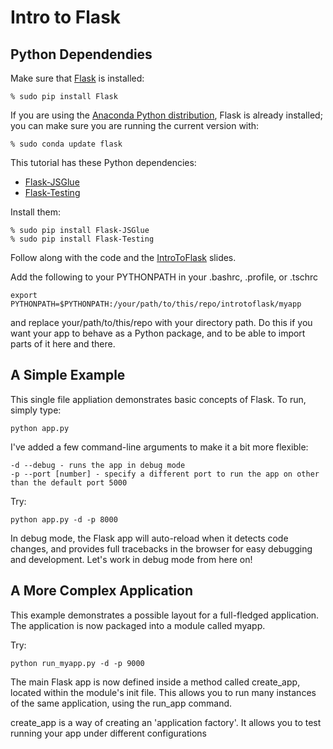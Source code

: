 # Intro to Flask

Python Dependendies
-------------------

Make sure that [Flask](https://pypi.python.org/pypi/Flask/) is installed:

    % sudo pip install Flask

If you are using the [Anaconda Python distribution](http://www.continuum.io), Flask is already installed; you can make sure you are running the current version with:

    % sudo conda update flask

This tutorial has these Python dependencies:

 * [Flask-JSGlue](http://stewartjpark.com/Flask-JSGlue/)
 * [Flask-Testing](https://pythonhosted.org/Flask-Testing/)

Install them:

    % sudo pip install Flask-JSGlue
    % sudo pip install Flask-Testing

Follow along with the code and the [IntroToFlask](introtoflask.pdf) slides.

Add the following to your PYTHONPATH in your .bashrc, .profile, or .tschrc

    export PYTHONPATH=$PYTHONPATH:/your/path/to/this/repo/introtoflask/myapp

and replace your/path/to/this/repo with your directory path.  Do this if you want your app to behave as a Python package, and to be able to import parts of it here and there.

A Simple Example
----------------

This single file appliation demonstrates basic concepts of Flask.  To run, simply type:

    python app.py

I've added a few command-line arguments to make it a bit more flexible:

    -d --debug - runs the app in debug mode
    -p --port [number] - specify a different port to run the app on other than the default port 5000

Try:

    python app.py -d -p 8000

In debug mode, the Flask app will auto-reload when it detects code changes, and provides full tracebacks in the
browser for easy debugging and development.  Let's work in debug mode from here on!

A More Complex Application
--------------------------

This example demonstrates a possible layout for a full-fledged application.  The application is now packaged into a
module called myapp.

Try:

    python run_myapp.py -d -p 9000

The main Flask app is now defined inside a method called create_app, located within the module's init file.
This allows you to run many instances of the same application, using the run_app command.

create_app is a way of creating an 'application factory'.  It allows you to test running your app under different configurations
